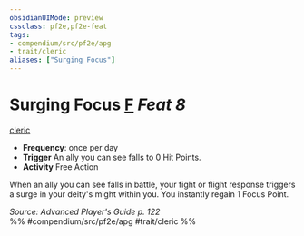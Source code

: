 ```yaml
---
obsidianUIMode: preview
cssclass: pf2e,pf2e-feat
tags:
- compendium/src/pf2e/apg
- trait/cleric
aliases: ["Surging Focus"]
---
```

# Surging Focus  [F](../../rules/core-rulebook/chapter-9-playing-the-game.md#Actions "Free Action") *Feat 8*  
[cleric](../../rules/traits/cleric.md)  

- **Frequency**: once per day
- **Trigger** An ally you can see falls to 0 Hit Points.
- **Activity** Free Action

When an ally you can see falls in battle, your fight or flight response triggers a surge in your deity's might within you. You instantly regain 1 Focus Point.

*Source: Advanced Player's Guide p. 122*  
%% #compendium/src/pf2e/apg #trait/cleric %%